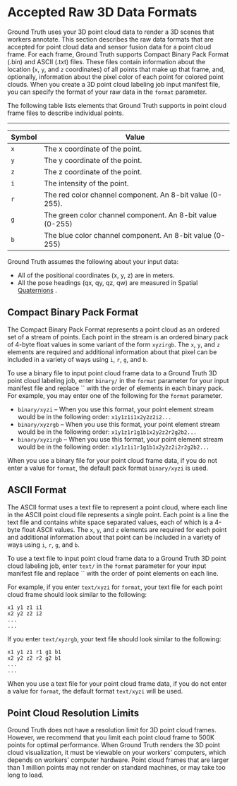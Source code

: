 # Accepted Raw 3D Data Formats<a name="sms-point-cloud-raw-data-types"></a>

Ground Truth uses your 3D point cloud data to render a 3D scenes that workers annotate\. This section describes the raw data formats that are accepted for point cloud data and sensor fusion data for a point cloud frame\. For each frame, Ground Truth supports Compact Binary Pack Format \(\.bin\) and ASCII \(\.txt\) files\. These files contain information about the location \(`x`, `y`, and `z` coordinates\) of all points that make up that frame, and, optionally, information about the pixel color of each point for colored point clouds\. When you create a 3D point cloud labeling job input manifest file, you can specify the format of your raw data in the `format` parameter\. 

The following table lists elements that Ground Truth supports in point cloud frame files to describe individual points\. 


****  

| Symbol | Value | 
| --- | --- | 
|  `x`  |  The x coordinate of the point\.  | 
|  `y`  |  The y coordinate of the point\.  | 
|  `z`  |  The z coordinate of the point\.  | 
|  `i`  |  The intensity of the point\.  | 
|  `r`  |  The red color channel component\. An 8\-bit value \(0\-255\)\.  | 
|  `g`  |  The green color channel component\. An 8\-bit value \(0\-255\)  | 
|  `b`  |  The blue color channel component\. An 8\-bit value \(0\-255\)  | 

Ground Truth assumes the following about your input data:
+ All of the positional coordinates \(x, y, z\) are in meters\. 
+ All the pose headings \(qx, qy, qz, qw\) are measured in Spatial [Quaternions](https://en.wikipedia.org/wiki/Quaternions_and_spatial_rotation) \.

## Compact Binary Pack Format<a name="sms-point-cloud-raw-data-cbpf-format"></a>

The Compact Binary Pack Format represents a point cloud as an ordered set of a stream of points\. Each point in the stream is an ordered binary pack of 4\-byte float values in some variant of the form `xyzirgb`\. The `x`, `y`, and `z` elements are required and additional information about that pixel can be included in a variety of ways using `i`, `r`, `g`, and `b`\. 

To use a binary file to input point cloud frame data to a Ground Truth 3D point cloud labeling job, enter `binary/` in the `format` parameter for your input manifest file and replace `` with the order of elements in each binary pack\. For example, you may enter one of the following for the `format` parameter\. 
+ `binary/xyzi` – When you use this format, your point element stream would be in the following order: `x1y1z1i1x2y2z2i2...`
+ `binary/xyzrgb` – When you use this format, your point element stream would be in the following order: `x1y1z1r1g1b1x2y2z2r2g2b2...`
+ `binary/xyzirgb` – When you use this format, your point element stream would be in the following order: `x1y1z1i1r1g1b1x2y2z2i2r2g2b2...`

When you use a binary file for your point cloud frame data, if you do not enter a value for `format`, the default pack format `binary/xyzi` is used\. 

## ASCII Format<a name="sms-point-cloud-raw-data-ascii-format"></a>

The ASCII format uses a text file to represent a point cloud, where each line in the ASCII point cloud file represents a single point\. Each point is a line the text file and contains white space separated values, each of which is a 4\-byte float ASCII values\. The `x`, `y`, and `z` elements are required for each point and additional information about that point can be included in a variety of ways using `i`, `r`, `g`, and `b`\.

To use a text file to input point cloud frame data to a Ground Truth 3D point cloud labeling job, enter `text/` in the `format` parameter for your input manifest file and replace `` with the order of point elements on each line\. 

For example, if you enter `text/xyzi` for `format`, your text file for each point cloud frame should look similar to the following: 

```
x1 y1 z1 i1
x2 y2 z2 i2
...
...
```

If you enter `text/xyzrgb`, your text file should look similar to the following: 

```
x1 y1 z1 r1 g1 b1
x2 y2 z2 r2 g2 b1
...
...
```

When you use a text file for your point cloud frame data, if you do not enter a value for `format`, the default format `text/xyzi` will be used\. 

## Point Cloud Resolution Limits<a name="sms-point-cloud-resolution"></a>

Ground Truth does not have a resolution limit for 3D point cloud frames\. However, we recommend that you limit each point cloud frame to 500K points for optimal performance\. When Ground Truth renders the 3D point cloud visualization, it must be viewable on your workers' computers, which depends on workers' computer hardware\. Point cloud frames that are larger than 1 million points may not render on standard machines, or may take too long to load\. 